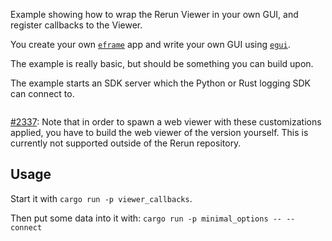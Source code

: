 <!--[metadata]
title = "Viewer Callbacks"
thumbnail = "https://static.rerun.io/extend_viewer_ui/6ccfbe3718a50e659c484d31033db0bd9d40c262/480w.png"
thumbnail_dimensions = [480, 290]
-->


Example showing how to wrap the Rerun Viewer in your own GUI, and register callbacks to the Viewer.

You create your own [`eframe`](https://github.com/emilk/egui/tree/master/crates/eframe) app and write your own GUI using [`egui`](https://github.com/emilk/egui).

The example is really basic, but should be something you can build upon.

The example starts an SDK server which the Python or Rust logging SDK can connect to.

<picture>
  <img src="https://static.rerun.io/viewer_callbacks_example/3552bcd27112bb3889c7f0549e3fb96e0061c31c/full.png" alt="">
  <source media="(max-width: 480px)" srcset="https://static.rerun.io/viewer_callbacks_example/3552bcd27112bb3889c7f0549e3fb96e0061c31c/480w.png">
  <source media="(max-width: 768px)" srcset="https://static.rerun.io/viewer_callbacks_example/3552bcd27112bb3889c7f0549e3fb96e0061c31c/768w.png">
  <source media="(max-width: 1024px)" srcset="https://static.rerun.io/viewer_callbacks_example/3552bcd27112bb3889c7f0549e3fb96e0061c31c/1024w.png">
  <source media="(max-width: 1200px)" srcset="https://static.rerun.io/viewer_callbacks_example/3552bcd27112bb3889c7f0549e3fb96e0061c31c/1200w.png">
</picture>

[#2337](https://github.com/rerun-io/rerun/issues/2337): Note that in order to spawn a web viewer with these customizations applied,
you have to build the web viewer of the version yourself.
This is currently not supported outside of the Rerun repository.

## Usage
Start it with `cargo run -p viewer_callbacks`.

Then put some data into it with: `cargo run -p minimal_options -- --connect`
